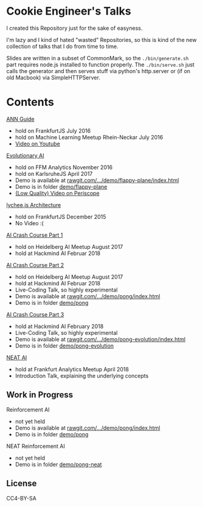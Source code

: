 
# Cookie Engineer's Talks

I created this Repository just for the sake of easyness.

I'm lazy and I kind of hated "wasted" Repositories, so
this is kind of the new collection of talks that I do
from time to time.

Slides are written in a subset of CommonMark, so the
`./bin/generate.sh` part requires node.js installed to
function properly. The `./bin/serve.sh` just calls the
generator and then serves stuff via python's http.server
or (if on old Macbook) via SimpleHTTPServer.


# Contents

[ANN Guide](./book/00-Introduction.md)

- hold on FrankfurtJS July 2016
- hold on Machine Learning Meetup Rhein-Neckar July 2016
- [Video on Youtube](https://www.youtube.com/watch?v=ksVlFfrrhtg)

[Evolutionary AI](./book/01-Evolutionary-AI.md)

- hold on FFM Analytics November 2016
- hold on KarlsruheJS April 2017
- Demo is available at [rawgit.com/.../demo/flappy-plane/index.html](https://rawgit.com/cookiengineer/talks/master/demo/flappy-plane/index.html)
- Demo is in folder [demo/flappy-plane](./demo/flappy-plane)
- [(Low Quality) Video on Periscope](https://www.periscope.tv/w/1ypJdAwQlXrxW)

[lychee.js Architecture](./book/02-lycheejs-Architecture.md)

- hold on FrankfurtJS December 2015
- No Video :(


[AI Crash Course Part 1](./book/04-AI-Crash-Course.md)

- hold on Heidelberg AI Meetup August 2017
- hold at Hackmind AI Februar 2018

[AI Crash Course Part 2](./book/05-AI-Crash-Course-2.md)

- hold on Heidelberg AI Meetup August 2017
- hold at Hackmind AI Februar 2018
- Live-Coding Talk, so highly experimental
- Demo is available at [rawgit.com/.../demo/pong/index.html](https://rawgit.com/cookiengineer/talks/master/demo/pong/index.html)
- Demo is in folder [demo/pong](./demo/pong)

[AI Crash Course Part 3](./book/06-AI-Crash-Course-3.md)

- hold at Hackmind AI February 2018
- Live-Coding Talk, so highly experimental
- Demo is available at [rawgit.com/.../demo/pong-evolution/index.html](https://rawgit.com/cookiengineer/talks/master/demo/pong-evolution/index.html)
- Demo is in folder [demo/pong-evolution](./demo/pong-evolution)

[NEAT AI](./book/07-NEAT-AI.md)

- hold at Frankfurt Analytics Meetup April 2018
- Introduction Talk, explaining the underlying concepts



## Work in Progress

Reinforcement AI

- not yet held
- Demo is available at [rawgit.com/.../demo/pong/index.html](https://rawgit.com/cookiengineer/talks/master/demo/pong/index.html)
- Demo is in folder [demo/pong](./demo/pong)

NEAT Reinforcement AI

- not yet held
- Demo is in folder [demo/pong-neat](./demo/pong-neat)


## License

CC4-BY-SA

